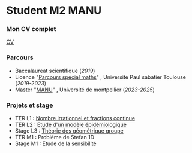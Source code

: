 # Student M2 MANU

### Mon CV complet
[CV](asset/PDF/CV_Paul_Méry)
### Parcours
- Baccalaureat scientifique (_2019_)
- Licence "[Parcours spécial maths](https://www.univ-tlse3.fr/decouvrir-nos-diplomes/licence-parcours-speciaux)" , Université Paul sabatier Toulouse (_2019-2023_)
- Master "[MANU](https://formations.umontpellier.fr/fr/formations/master-XB/master-mathematiques-ME157/modelisation-et-analyse-numerique-manu-PR493.html)" , Université de montpellier (_2023-2025_)

### Projets et stage
- TER L1 : [Nombre Irrationnel et fractions continue](https://MeryPaul.github.io/pages/Nombre_Irrationnel_et_fraction_continue.html) 
- TER L2 : [Etude d'un modèle épidémiologique](https://MeryPaul.github.io/pages/Etude_d'un_modèle_épidémiologique.html)
- Stage L3 : [Théorie des géométrique groupe](https://MeryPaul.github.io/pages/théorie_géométrique_des_groupes.html) 
- TER M1 : Problème de Stefan 1D
- Stage M1 : Etude de la sensibilité

